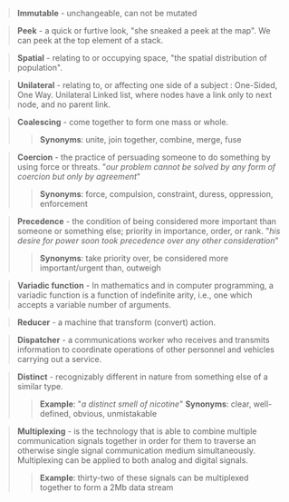 > **Immutable** - unchangeable, can not be mutated

> **Peek** - a quick or furtive look, "she sneaked a peek at the map". We can peek at the
> top element of a stack.

> **Spatial** - relating to or occupying space, "the spatial distribution of population".

> **Unilateral** - relating to, or affecting one side of a subject : One-Sided, One Way.
> Unilateral Linked list, where nodes have a link only to next node, and no parent link.

> **Coalescing** - come together to form one mass or whole.
> > **Synonyms**: unite, join together, combine, merge, fuse

> **Coercion** - the practice of persuading someone to do something by using force or threats.
> "_our problem cannot be solved by any form of coercion but only by agreement_"
> > **Synonyms**: force, compulsion, constraint, duress, oppression, enforcement

> **Precedence** - the condition of being considered more important than someone
> or something else; priority in importance, order, or rank.
> "_his desire for power soon took precedence over any other consideration_"
> > **Synonyms**: take priority over, be considered more important/urgent than, outweigh

> **Variadic function** - In mathematics and in computer programming, a variadic function
> is a function of indefinite arity, i.e., one which accepts a variable number of arguments.

> **Reducer** - a machine that transform (convert) action.
 
> **Dispatcher** - a communications worker who receives and transmits information to coordinate
> operations of other personnel and vehicles carrying out a service.
 
> **Distinct** - recognizably different in nature from something else of a similar type.
> > **Example**: "_a distinct smell of nicotine_"
> > **Synonyms**: clear, well-defined, obvious, unmistakable

> **Multiplexing** - is the technology that is able to combine multiple communication signals 
> together in order for them to traverse an otherwise single signal communication medium 
> simultaneously. Multiplexing can be applied to both analog and digital signals.
> > **Example**: thirty-two of these signals can be multiplexed together to form a 2Mb data stream
